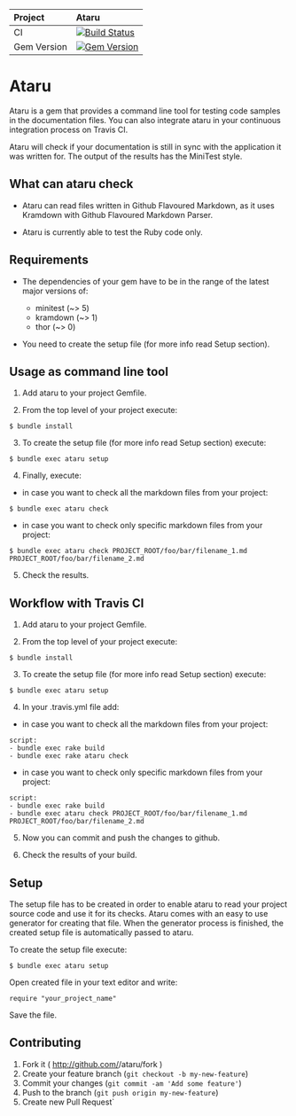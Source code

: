 | Project         | Ataru
|:----------------|:--------------------------------------------------
| CI              | [![Build Status](https://travis-ci.org/CodePadawans/ataru.svg?branch=master)](https://travis-ci.org/CodePadawans/ataru)
| Gem Version     | [![Gem Version](https://badge.fury.io/rb/ataru.svg)](http://badge.fury.io/rb/ataru)

# Ataru

Ataru is a gem that provides a command line tool for testing code samples in the documentation files.
You can also integrate ataru in your continuous integration process on Travis CI.

Ataru will check if your documentation is still in sync with the application it was written for.
The output of the results has the MiniTest style.

## What can ataru check

- Ataru can read files written in Github Flavoured Markdown, as it uses Kramdown with Github Flavoured Markdown Parser.

- Ataru is currently able to test the Ruby code only.

## Requirements

- The dependencies of your gem have to be in the range of the latest major versions of:

    - minitest (~> 5)
    - kramdown (~> 1)
    - thor (~> 0)

- You need to create the setup file (for more info read Setup section).

## Usage as command line tool

1. Add ataru to your project Gemfile.

2. From the top level of your project execute:

  `$ bundle install`

3. To create the setup file (for more info read Setup section) execute:

  `$ bundle exec ataru setup`

4. Finally, execute:

  - in case you want to check all the markdown files from your project:

  `$ bundle exec ataru check`

  - in case you want to check only specific markdown files from your project:

  `$ bundle exec ataru check PROJECT_ROOT/foo/bar/filename_1.md PROJECT_ROOT/foo/bar/filename_2.md`

5. Check the results.

## Workflow with Travis CI

1. Add ataru to your project Gemfile.

2. From the top level of your project execute:

  `$ bundle install`

3. To create the setup file (for more info read Setup section) execute:

  `$ bundle exec ataru setup`

4. In your .travis.yml file add:

  - in case you want to check all the markdown files from your project:

  ```
  script:
  - bundle exec rake build
  - bundle exec rake ataru check
  ```

  - in case you want to check only specific markdown files from your project:

  ```
  script:
  - bundle exec rake build
  - bundle exec ataru check PROJECT_ROOT/foo/bar/filename_1.md PROJECT_ROOT/foo/bar/filename_2.md
  ```

5. Now you can commit and push the changes to github.

6. Check the results of your build. 


## Setup

The setup file has to be created in order to enable ataru to read your project source code and use it for its checks.
Ataru comes with an easy to use generator for creating that file. When the generator process is finished, the created
setup file is automatically passed to ataru.

To create the setup file execute:

  `$ bundle exec ataru setup`

Open created file in your text editor and write:

  `require "your_project_name"`

Save the file.

## Contributing

1. Fork it ( http://github.com/<my-github-username>/ataru/fork )
2. Create your feature branch (`git checkout -b my-new-feature`)
3. Commit your changes (`git commit -am 'Add some feature'`)
4. Push to the branch (`git push origin my-new-feature`)
5. Create new Pull Request`
